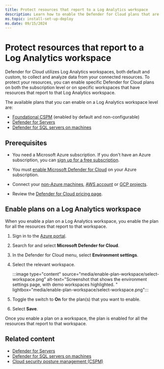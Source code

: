 ```yaml
---
title: Protect resources that report to a Log Analytics workspace
description: Learn how to enable the Defender for Cloud plans that are available on workspaces to protect the resources that report to that workspace.
ms.topic: install-set-up-deploy
ms.date: 09/15/2024
---
```


# Protect resources that report to a Log Analytics workspace

Defender for Cloud utilizes Log Analytics workspaces, both default and custom, to collect and analyze data from your connected resources. To protect your resources, you can enable specific Defender for Cloud plans on both the subscription level or on specific workspaces that have resources that report to that Log Analytics workspace.

The available plans that you can enable on a Log Analytics workspace level are:

- [Foundational CSPM](concept-cloud-security-posture-management.md) (enabled by default and non-configurable)
- [Defender for Servers](plan-defender-for-servers.md)
- [Defender for SQL servers on machines](defender-for-sql-usage.md)

## Prerequisites

- You need a Microsoft Azure subscription. If you don't have an Azure subscription, you can [sign up for a free subscription](https://azure.microsoft.com/pricing/free-trial/).

- You must [enable Microsoft Defender for Cloud](get-started.md#enable-defender-for-cloud-on-your-azure-subscription) on your Azure subscription.

- Connect your [non-Azure machines](quickstart-onboard-machines.md), [AWS account](quickstart-onboard-aws.md) or [GCP projects](quickstart-onboard-gcp.md).

- Review the [Defender for Cloud pricing page](https://azure.microsoft.com/pricing/details/defender-for-cloud/).

## Enable plans on a Log Analytics workspace

When you enable a plan on a Log Analytics workspace, you enable the plan for all the resources that report to that workspace.

1. Sign in to the [Azure portal](https://portal.azure.com).

1. Search for and select **Microsoft Defender for Cloud**.

1. In the Defender for Cloud menu, select **Environment settings**.

1. Select the relevant workspace.

    :::image type="content" source="media/enable-plan-workspace/select-workspace.png" alt-text="Screenshot that shows the environment settings page, with demo workspaces highlighted. " lightbox="media/enable-plan-workspace/select-workspace.png":::

1. Toggle the switch to **On** for the plan(s) that you want to enable.

1. Select **Save**.

Once you enable a plan on a workspace, the plan is enabled for all the resources that report to that workspace.

## Related content

- [Defender for Servers](plan-defender-for-servers.md)
- [Defender for SQL servers on machines](defender-for-sql-usage.md)
- [Cloud security posture management (CSPM)](concept-cloud-security-posture-management.md)
